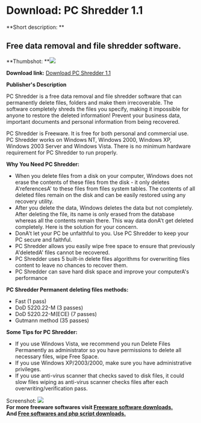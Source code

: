 # Download: PC Shredder 1.1

**Short description: **

## Free data removal and file shredder software.

  
**Thumbshot: **![](http://www.freewarefiles.com/screenshot/pcshredder11_md.gif)   
  
**Download link:** [Download PC Shredder 1.1](http://freesoftwares.boysofts.com/PC-Shredder_program_44327.html)  
  

**Publisher's Description**  
  

PC Shredder is a free data removal and file shredder software that can
permanently delete files, folders and make them irrecoverable. The software
completely shreds the files you specify, making it impossible for anyone to
restore the deleted information! Prevent your business data, important
documents and personal information from being recovered.

PC Shredder is Freeware. It is free for both personal and commercial use. PC
Shredder works on Windows NT, Windows 2000, Windows XP, Windows 2003 Server
and Windows Vista. There is no minimum hardware requirement for PC Shredder to
run properly.

**Why You Need PC Shredder:**

  * When you delete files from a disk on your computer, Windows does not erase the contents of these files from the disk - it only deletes A'referencesA' to these files from files system tables. The contents of all deleted files remain on the disk and can be easily restored using any recovery utility. 
  * After you delete the data, Windows deletes the data but not completely. After deleting the file, its name is only erased from the database whereas all the contents remain there. This way data donA't get deleted completely. Here is the solution for your concern. 
  * DonA't let your PC be unfaithful to you. Use PC Shredder to keep your PC secure and faithful. 
  * PC Shredder allows you easily wipe free space to ensure that previously A'deletedA' files cannot be recovered. 
  * PC Shredder uses 5 built-in delete files algorithms for overwriting files content to leave no chances to recover them. 
  * PC Shredder can save hard disk space and improve your computerA's performance 

**PC Shredder Permanent deleting files methods:**

  * Fast (1 pass) 
  * DoD 5220.22-M (3 passes) 
  * DoD 5220.22-M(ECE) (7 passes) 
  * Gutmann method (35 passes) 

**Some Tips for PC Shredder:**

  * If you use Windows Vista, we recommend you run Delete Files Permanently as administrator so you have permissions to delete all necessary files, wipe Free Space. 
  * If you use Windows XP/2003/2000, make sure you have administrative privileges. 
  * If you use anti-virus scanner that checks saved to disk files, it could slow files wiping as anti-virus scanner checks files after each overwriting/verification pass. 

  
  
Screenshot: ![](http://www.freewarefiles.com/screenshot/pcshredder11.gif)  
**For more freeware softwares visit [Freeware software downloads.](http://freesoftwares.boysofts.com/)**   
**And [Free softwares and php script downloads.](http://www.boysofts.com/)**

